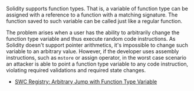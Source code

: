 Solidity supports function types. That is, a variable of function type can be assigned with a reference to a function with a matching signature. The function saved to such variable can be called just like a regular function.

The problem arises when a user has the ability to arbitrarily change the function type variable and thus execute random code instructions. As Solidity doesn't support pointer arithmetics, it's impossible to change such variable to an arbitrary value. However, if the developer uses assembly instructions, such as `mstore` or assign operator, in the worst case scenario an attacker is able to point a function type variable to any code instruction, violating required validations and required state changes.

- [SWC Registry: Arbitrary Jump with Function Type Variable](https://smartcontractsecurity.github.io/SWC-registry/docs/SWC-127)

